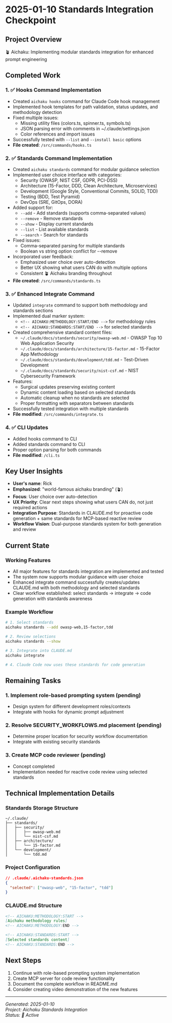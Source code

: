 # 2025-01-10 Standards Integration Checkpoint

## Project Overview
🪴 Aichaku: Implementing modular standards integration for enhanced prompt engineering

## Completed Work

### 1. ✅ Hooks Command Implementation
- Created `aichaku hooks` command for Claude Code hook management
- Implemented hook templates for path validation, status updates, and methodology detection
- Fixed multiple issues:
  - Missing utility files (colors.ts, spinner.ts, symbols.ts)
  - JSON parsing error with comments in ~/.claude/settings.json
  - Color references and import issues
- Successfully tested with `--list` and `--install basic` options
- **File created**: `/src/commands/hooks.ts`

### 2. ✅ Standards Command Implementation
- Created `aichaku standards` command for modular guidance selection
- Implemented user choice interface with categories:
  - Security (OWASP, NIST CSF, GDPR, PCI-DSS)
  - Architecture (15-Factor, DDD, Clean Architecture, Microservices)
  - Development (Google Style, Conventional Commits, SOLID, TDD)
  - Testing (BDD, Test Pyramid)
  - DevOps (SRE, GitOps, DORA)
- Added support for:
  - `--add` - Add standards (supports comma-separated values)
  - `--remove` - Remove standards
  - `--show` - Display current standards
  - `--list` - List available standards
  - `--search` - Search for standards
- Fixed issues:
  - Comma-separated parsing for multiple standards
  - Boolean vs string option conflict for --remove
- Incorporated user feedback:
  - Emphasized user choice over auto-detection
  - Better UX showing what users CAN do with multiple options
  - Consistent 🪴 Aichaku branding throughout
- **File created**: `/src/commands/standards.ts`

### 3. ✅ Enhanced Integrate Command
- Updated `integrate` command to support both methodology and standards sections
- Implemented dual marker system:
  - `<!-- AICHAKU:METHODOLOGY:START/END -->` for methodology rules
  - `<!-- AICHAKU:STANDARDS:START/END -->` for selected standards
- Created comprehensive standard content files:
  - `~/.claude/docs/standards/security/owasp-web.md` - OWASP Top 10 Web Application Security
  - `~/.claude/docs/standards/architecture/15-factor.md` - 15-Factor App Methodology
  - `~/.claude/docs/standards/development/tdd.md` - Test-Driven Development
  - `~/.claude/docs/standards/security/nist-csf.md` - NIST Cybersecurity Framework
- Features:
  - Surgical updates preserving existing content
  - Dynamic content loading based on selected standards
  - Automatic cleanup when no standards are selected
  - Proper formatting with separators between standards
- Successfully tested integration with multiple standards
- **File modified**: `/src/commands/integrate.ts`

### 4. ✅ CLI Updates
- Added hooks command to CLI
- Added standards command to CLI
- Proper option parsing for both commands
- **File modified**: `/cli.ts`

## Key User Insights
- **User's name**: Rick
- **Emphasized**: "world-famous aichaku branding" (🪴)
- **Focus**: User choice over auto-detection
- **UX Priority**: Clear next steps showing what users CAN do, not just required actions
- **Integration Purpose**: Standards in CLAUDE.md for proactive code generation + same standards for MCP-based reactive review
- **Workflow Vision**: Dual-purpose standards system for both generation and review

## Current State

### Working Features
- All major features for standards integration are implemented and tested
- The system now supports modular guidance with user choice
- Enhanced integrate command successfully creates/updates CLAUDE.md with both methodology and selected standards
- Clear workflow established: select standards → integrate → code generation with standards awareness

### Example Workflow
```bash
# 1. Select standards
aichaku standards --add owasp-web,15-factor,tdd

# 2. Review selections
aichaku standards --show

# 3. Integrate into CLAUDE.md
aichaku integrate

# 4. Claude Code now uses these standards for code generation
```

## Remaining Tasks

### 1. **Implement role-based prompting system** (pending)
- Design system for different development roles/contexts
- Integrate with hooks for dynamic prompt adjustment

### 2. **Resolve SECURITY_WORKFLOWS.md placement** (pending)
- Determine proper location for security workflow documentation
- Integrate with existing security standards

### 3. **Create MCP code reviewer** (pending)
- Concept completed
- Implementation needed for reactive code review using selected standards

## Technical Implementation Details

### Standards Storage Structure
```
~/.claude/
├── standards/
│   ├── security/
│   │   ├── owasp-web.md
│   │   └── nist-csf.md
│   ├── architecture/
│   │   └── 15-factor.md
│   └── development/
│       └── tdd.md
```

### Project Configuration
```json
// .claude/.aichaku-standards.json
{
  "selected": ["owasp-web", "15-factor", "tdd"]
}
```

### CLAUDE.md Structure
```markdown
<!-- AICHAKU:METHODOLOGY:START -->
[Aichaku methodology rules]
<!-- AICHAKU:METHODOLOGY:END -->

<!-- AICHAKU:STANDARDS:START -->
[Selected standards content]
<!-- AICHAKU:STANDARDS:END -->
```

## Next Steps
1. Continue with role-based prompting system implementation
2. Create MCP server for code review functionality
3. Document the complete workflow in README.md
4. Consider creating video demonstration of the new features

---

*Generated: 2025-01-10*  
*Project: Aichaku Standards Integration*  
*Status: 🌿 Active*